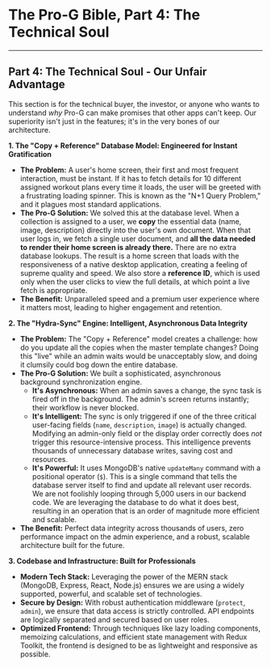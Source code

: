 # The Pro-G Bible, Part 4: The Technical Soul

---

## **Part 4: The Technical Soul - Our Unfair Advantage**

This section is for the technical buyer, the investor, or anyone who wants to understand *why* Pro-G can make promises that other apps can't keep. Our superiority isn't just in the features; it's in the very bones of our architecture.

**1. The "Copy + Reference" Database Model: Engineered for Instant Gratification**
-   **The Problem:** A user's home screen, their first and most frequent interaction, must be instant. If it has to fetch details for 10 different assigned workout plans every time it loads, the user will be greeted with a frustrating loading spinner. This is known as the "N+1 Query Problem," and it plagues most standard applications.
-   **The Pro-G Solution:** We solved this at the database level. When a collection is assigned to a user, we **copy** the essential data (name, image, description) directly into the user's own document. When that user logs in, we fetch a single user document, and **all the data needed to render their home screen is already there.** There are no extra database lookups. The result is a home screen that loads with the responsiveness of a native desktop application, creating a feeling of supreme quality and speed. We also store a **reference ID**, which is used only when the user clicks to view the full details, at which point a live fetch is appropriate.
-   **The Benefit:** Unparalleled speed and a premium user experience where it matters most, leading to higher engagement and retention.

**2. The "Hydra-Sync" Engine: Intelligent, Asynchronous Data Integrity**
-   **The Problem:** The "Copy + Reference" model creates a challenge: how do you update all the copies when the master template changes? Doing this "live" while an admin waits would be unacceptably slow, and doing it clumsily could bog down the entire database.
-   **The Pro-G Solution:** We built a sophisticated, asynchronous background synchronization engine.
    -   **It's Asynchronous:** When an admin saves a change, the sync task is fired off in the background. The admin's screen returns instantly; their workflow is never blocked.
    -   **It's Intelligent:** The sync is only triggered if one of the three critical user-facing fields (`name`, `description`, `image`) is actually changed. Modifying an admin-only field or the display order correctly does *not* trigger this resource-intensive process. This intelligence prevents thousands of unnecessary database writes, saving cost and resources.
    -   **It's Powerful:** It uses MongoDB's native `updateMany` command with a positional operator (`$`). This is a single command that tells the database server itself to find and update all relevant user records. We are not foolishly looping through 5,000 users in our backend code. We are leveraging the database to do what it does best, resulting in an operation that is an order of magnitude more efficient and scalable.
-   **The Benefit:** Perfect data integrity across thousands of users, zero performance impact on the admin experience, and a robust, scalable architecture built for the future.

**3. Codebase and Infrastructure: Built for Professionals**
-   **Modern Tech Stack:** Leveraging the power of the MERN stack (MongoDB, Express, React, Node.js) ensures we are using a widely supported, powerful, and scalable set of technologies.
-   **Secure by Design:** With robust authentication middleware (`protect`, `admin`), we ensure that data access is strictly controlled. API endpoints are logically separated and secured based on user roles.
-   **Optimized Frontend:** Through techniques like lazy loading components, memoizing calculations, and efficient state management with Redux Toolkit, the frontend is designed to be as lightweight and responsive as possible. 